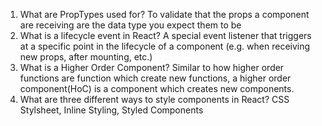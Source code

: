 1.  What are PropTypes used for?
    To validate that the props a component are receiving are the data type you expect them to be
2.  What is a lifecycle event in React?
    A special event listener that triggers at a specific point in the lifecycle of a component (e.g. when receiving new props, after mounting, etc.)
3.  What is a Higher Order Component?
    Similar to how higher order functions are function which create new functions, a higher order component(HoC) is a component which creates new components. 
4.  What are three different ways to style components in React?
    CSS Stylsheet, Inline Styling, Styled Components